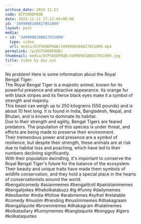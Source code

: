 ```yaml
---
archive_date: 2024-11-21
code: DCPS0ODP8QB
date: 2024-11-11 17:11:05+00:00
id: '3499098188827051009'
layout: post
media:
- id: '3499098188827051009'
  type: video
  url: media/DCPS0ODP8QB/3499098188827051009.mp4
permalink: /p/DCPS0ODP8QB/
thumbnail: media/DCPS0ODP8QB/3499098188827051009.jpg
title: Video by daz.nut
---
```


No problem! Here is some information about the Royal  
Bengal Tiger:  
The Royal Bengal Tiger is a majestic animal, known for its  
powerful presence and attractive appearance. Its orange fur  
with black stripes and its fierce black eyes make it a symbol of  
strength and majesty.  
This beast can weigh up to 250 kilograms (550 pounds) and is  
about 10 feet long. It is found in India, Bangladesh, Nepal, and  
Bhutan, and is known to dominate its habitat.  
Due to their strength and agility, Bengal Tigers are feared  
predators. The population of this species is under threat, and  
efforts are being made to preserve their environment.  
Their tremendous power and presence are a symbol of  
resilience, but despite their strength, these animals are at risk  
due to habitat loss and poaching, which have led to their  
numbers declining significantly.  
With their population dwindling, it's important to conserve the  
Royal Bengal Tiger's future for the balance of the ecosystem.  
Their beauty and unique traits have made them symbols of  
wildlife conservation, and they hold a special place in the hearts  
of conservationists around the world.  
#bengalicomedy #asianmemes #bengalitroll #pakistanimemes  
#bengalijokes #thekolkatabuzz #ig #funny #dailymemes  
#desibanter #india #follow #arabmemes #sylhet #relatable  
#comedy #muslim #trending #muslimmemes #dhakagraam  
#bengaliquote #brownmemes #dhakagram #halalmemes  
#kolkatadiary #funnymemes #banglaquote #bongguy #igers  
#kolkataquotes